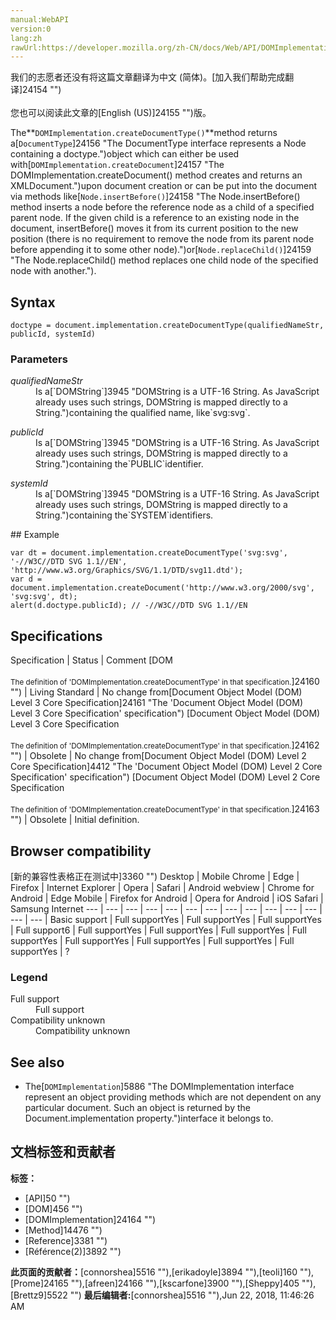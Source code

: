 ```yaml
---
manual:WebAPI
version:0
lang:zh
rawUrl:https://developer.mozilla.org/zh-CN/docs/Web/API/DOMImplementation/createDocumentType
---
```




<bdi>我们的志愿者还没有将这篇文章翻译为<bdi>中文 (简体)</bdi>。[加入我们帮助完成翻译]24154 "")<br></br>您也可以阅读此文章的[English (US)]24155 "")版。</bdi>






The**`DOMImplementation.createDocumentType()`**method returns a[`DocumentType`]24156 "The DocumentType interface represents a Node containing a doctype.")object which can either be used with[`DOMImplementation.createDocument`]24157 "The DOMImplementation.createDocument() method creates and returns an XMLDocument.")upon document creation or can be put into the document via methods like[`Node.insertBefore()`]24158 "The Node.insertBefore() method inserts a node before the reference node as a child of a specified parent node. If the given child is a reference to an existing node in the document, insertBefore() moves it from its current position to the new position (there is no requirement to remove the node from its parent node before appending it to some other node).")or[`Node.replaceChild()`]24159 "The Node.replaceChild() method replaces one child node of the specified node with another.").


## Syntax<a name="Syntax"></a>

```
doctype = document.implementation.createDocumentType(qualifiedNameStr, publicId, systemId)
```

### Parameters<a name="Parameters"></a>
<dl><dt id=''><em>qualifiedNameStr</em></dt><dd>Is a[`DOMString`]3945 "DOMString is a UTF-16 String. As JavaScript already uses such strings, DOMString is mapped directly to a String.")containing the qualified name, like`svg:svg`.</dd></dl><dl><dt id=''><em>publicId</em></dt><dd>Is a[`DOMString`]3945 "DOMString is a UTF-16 String. As JavaScript already uses such strings, DOMString is mapped directly to a String.")containing the`PUBLIC`identifier.</dd></dl><dl><dt id=''><em>systemId</em></dt><dd>Is a[`DOMString`]3945 "DOMString is a UTF-16 String. As JavaScript already uses such strings, DOMString is mapped directly to a String.")containing the`SYSTEM`identifiers.</dd></dl>
## Example<a name="Example"></a>

```
var dt = document.implementation.createDocumentType('svg:svg', '-//W3C//DTD SVG 1.1//EN', 'http://www.w3.org/Graphics/SVG/1.1/DTD/svg11.dtd');
var d = document.implementation.createDocument('http://www.w3.org/2000/svg', 'svg:svg', dt);
alert(d.doctype.publicId); // -//W3C//DTD SVG 1.1//EN
```

## Specifications<a name="Specifications"></a>
Specification | Status | Comment 
[DOM<br></br><small>The definition of &#39;DOMImplementation.createDocumentType&#39; in that specification.</small>]24160 "") | Living Standard | No change from[Document Object Model (DOM) Level 3 Core Specification]24161 "The 'Document Object Model (DOM) Level 3 Core Specification' specification") 
[Document Object Model (DOM) Level 3 Core Specification<br></br><small>The definition of &#39;DOMImplementation.createDocumentType&#39; in that specification.</small>]24162 "") | Obsolete | No change from[Document Object Model (DOM) Level 2 Core Specification]4412 "The 'Document Object Model (DOM) Level 2 Core Specification' specification") 
[Document Object Model (DOM) Level 2 Core Specification<br></br><small>The definition of &#39;DOMImplementation.createDocumentType&#39; in that specification.</small>]24163 "") | Obsolete | Initial definition. 


## Browser compatibility<a name="Browser_compatibility"></a>
[新的兼容性表格正在测试中<i></i>]3360 "")
<abbr>Desktop<i></i></abbr> | <abbr>Mobile<i></i></abbr> 
<abbr>Chrome<i></i></abbr> | <abbr>Edge<i></i></abbr> | <abbr>Firefox<i></i></abbr> | <abbr>Internet Explorer<i></i></abbr> | <abbr>Opera<i></i></abbr> | <abbr>Safari<i></i></abbr> | <abbr>Android webview<i></i></abbr> | <abbr>Chrome for Android<i></i></abbr> | <abbr>Edge Mobile<i></i></abbr> | <abbr>Firefox for Android<i></i></abbr> | <abbr>Opera for Android<i></i></abbr> | <abbr>iOS Safari<i></i></abbr> | <abbr>Samsung Internet<i></i></abbr> 
 ---  |  ---  |  ---  |  ---  |  ---  |  ---  |  ---  |  ---  |  ---  |  ---  |  ---  |  ---  |  ---  |  ---  | 
Basic support | <abbr>Full support</abbr>Yes | <abbr>Full support</abbr>Yes | <abbr>Full support</abbr>Yes | <abbr>Full support</abbr>6 | <abbr>Full support</abbr>Yes | <abbr>Full support</abbr>Yes | <abbr>Full support</abbr>Yes | <abbr>Full support</abbr>Yes | <abbr>Full support</abbr>Yes | <abbr>Full support</abbr>Yes | <abbr>Full support</abbr>Yes | <abbr>Full support</abbr>Yes | <abbr>?</abbr> 


### Legend<a name="Legend"></a>
<dl><dt id=''><abbr>Full support</abbr></dt><dd>Full support</dd><dt id=''><abbr>Compatibility unknown</abbr></dt><dd>Compatibility unknown</dd></dl>

## See also<a name="See_also"></a>

* The[`DOMImplementation`]5886 "The DOMImplementation interface represent an object providing methods which are not dependent on any particular document. Such an object is returned by the Document.implementation property.")interface it belongs to.



## 文档标签和贡献者
**标签：**
* [API]50 "")
* [DOM]456 "")
* [DOMImplementation]24164 "")
* [Method]14476 "")
* [Reference]3381 "")
* [Référence(2)]3892 "")

**此页面的贡献者：**[connorshea]5516 ""),[erikadoyle]3894 ""),[teoli]160 ""),[Prome]24165 ""),[afreen]24166 ""),[kscarfone]3900 ""),[Sheppy]405 ""),[Brettz9]5522 "")
**最后编辑者:**[connorshea]5516 ""),<time>Jun 22, 2018, 11:46:26 AM</time>


